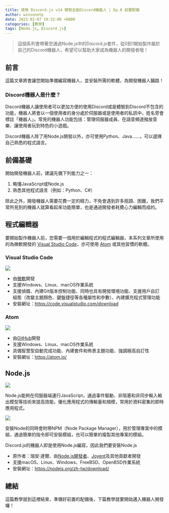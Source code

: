 ```yaml
---
title: 使用 Discord.js v14 開發全能Discord機器人 | Ep.0 前置配備
author: winsonotp
date: 2023-02-07 19:32:00 +0800
categories: [教學]
tags: [Node.js, Discord.js]
---
```


> 這個系列會帶著您通過Node.js中的Discord.js套件，從0到1開始製作屬於自己的Discord機器人，希望可以幫助大家成為機器人的開發者哦！

## 前言
這篇文章將會讓您開始準備編寫機器人，並安裝所需的軟體，為開發機器人鋪路！
### Discord機器人是什麼？
Discord機器人讓使用者可以更加方便的使用Discord或是體驗到Discord不包含的功能，機器人將會以一個使用者的身分處於伺服器或是使用者的私訊中，姓名旁會標註「機器人」。常見的機器人功能包括：管理伺服器成員、在語音頻道撥放音樂、讓使用者玩到特色的小遊戲。

Discord機器人除了用Node.js開發以外，亦可使用Python、Java......，可以選擇自己熟悉的程式語言。

## 前備基礎
開始開發機器人前，建議先備下列能力之一：
1. 略懂JavaScript或Node.js
2. 熟悉其他程式語言（例如：Python、C#）

除此之外，開發機器人需要花費一定的精力，不免會遇到許多瓶頸、困難，我們平常所見到的機器人就算看起來功能簡單，也是通過開發者耗費心力編輯而成的。

## 程式編輯器
要開始製作機器人前，您需要一個用於編輯程式的程式編輯器，本系列文章所使用的為微軟開發的 [Visual Studio Code](https://code.visualstudio.com/)，亦可使用 [Atom](https://atom.io/) 或其他習慣的軟體。

### Visual Studio Code
![](https://i.imgur.com/CeklCm7.png)


* 由[微軟](https://www.microsoft.com/zh-tw)開發
* 支援Windows、Linux、macOS作業系統
* 支援偵錯、內建Git版本控制功能、同時也具有開發環境功能、支援用戶自訂組態（改變主題顏色、鍵盤捷徑等各種屬性和參數）、內建擴充程式管理功能
* 安裝網址：https://code.visualstudio.com/download

### Atom
![](https://i.imgur.com/E7p9ppk.png)

* 由[GitHub](https://github.com/)開發
* 支援Windows、Linux、macOS作業系統
* 具備智慧型自動完成功能、內建套件和佈景主題功能、強調極高自訂性
* 安裝網址：https://atom.io/

## Node.js
![](https://i.imgur.com/DMOzCa0.png)

Node.js能夠在伺服器端運行JavaScript，通過事件驅動、非阻塞和非同步輸入輸出模型等技術來提高效能，優化應用程式的傳輸量和規模，常用於資料密集的即時應用程式。

![](https://i.imgur.com/Ze5H0N3.png)

安裝Node的同時會附帶NPM（Node Package Manager），用於管理專案中的模組，通過簡單的指令即可安裝模組，也可以簡單的複製其他專案的模組。

Discord.js的機器人即是使用Node.js編寫，因此我們要安裝Node.js

* 原作者：瑞安·達爾、由[Node.js開發者](https://github.com/ry/node/blob/master/AUTHORS)、[Joyent](https://www.joyent.com/)及其他貢獻者開發
* 支援macOS、Linux、Windows、FreeBSD、OpenBSD作業系統
* 安裝網址：https://nodejs.org/zh-tw/download/

## 總結
這篇教學就到這裡結束，準備好前置的配備後，下篇教學就要開始邁入機器人開發囉！